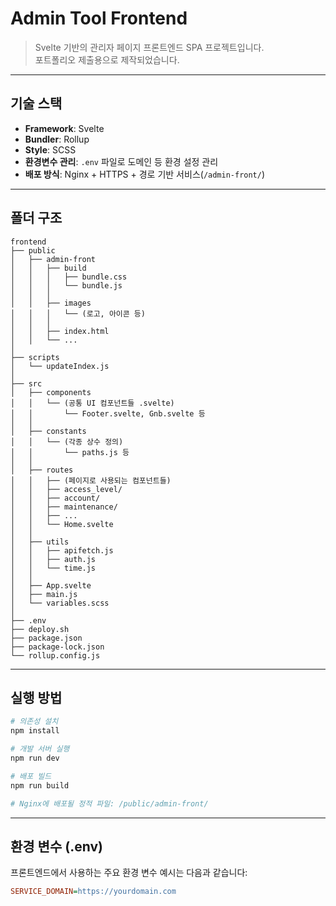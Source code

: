 # Admin Tool Frontend

> Svelte 기반의 관리자 페이지 프론트엔드 SPA 프로젝트입니다.  
> 포트폴리오 제출용으로 제작되었습니다.

---

## 기술 스택

- **Framework**: Svelte
- **Bundler**: Rollup
- **Style**: SCSS
- **환경변수 관리**: `.env` 파일로 도메인 등 환경 설정 관리
- **배포 방식**: Nginx + HTTPS + 경로 기반 서비스(`/admin-front/`)

---

## 폴더 구조

```
frontend
├── public
│   ├── admin-front
│   │   ├── build
│   │   │   ├── bundle.css
│   │   │   └── bundle.js
│   │   │
│   │   ├── images
│   │   │   └── (로고, 아이콘 등)
│   │   │
│   │   ├── index.html
│   │   └── ...
│
├── scripts
│   └── updateIndex.js
│
├── src
│   ├── components
│   │   └── (공통 UI 컴포넌트들 .svelte)
│   │       └── Footer.svelte, Gnb.svelte 등
│   │
│   ├── constants
│   │   └── (각종 상수 정의)
│   │       └── paths.js 등
│   │
│   ├── routes
│   │   ├── (페이지로 사용되는 컴포넌트들)
│   │   ├── access_level/
│   │   ├── account/
│   │   ├── maintenance/
│   │   ├── ...
│   │   └── Home.svelte
│   │
│   ├── utils
│   │   ├── apifetch.js
│   │   ├── auth.js
│   │   └── time.js
│   │
│   ├── App.svelte
│   ├── main.js
│   └── variables.scss
│
├── .env
├── deploy.sh
├── package.json
├── package-lock.json
└── rollup.config.js
```


---

## 실행 방법

```bash
# 의존성 설치
npm install

# 개발 서버 실행
npm run dev

# 배포 빌드
npm run build

# Nginx에 배포될 정적 파일: /public/admin-front/
```

---

## 환경 변수 (.env)

프론트엔드에서 사용하는 주요 환경 변수 예시는 다음과 같습니다:

```ini
SERVICE_DOMAIN=https://yourdomain.com
```
